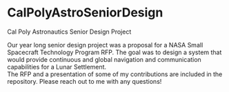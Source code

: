 # CalPolyAstroSeniorDesign
Cal Poly Astronautics Senior Design Project

Our year long senior design project was a proposal for a NASA Small Spacecraft Technology Program RFP. The goal was to design a system that would provide continuous and global navigation and communication capabilities for a Lunar Settlement.  
The RFP and a presentation of some of my contributions are included in the repository. 
Please reach out to me with any questions!
